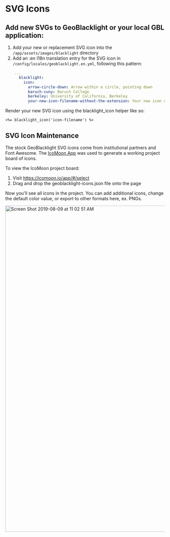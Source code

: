 # SVG Icons


## Add new SVGs to GeoBlacklight or your local GBL application:

1. Add your new or replacement SVG icon into the `/app/assets/images/blacklight` directory
2. Add an :en I18n translation entry for the SVG icon in `/config/locales/geoblacklight.en.yml`, following this pattern:

```yaml
    ...
      blacklight:
        icon:
          arrow-circle-down: Arrow within a circle, pointing down
          baruch-cuny: Baruch College
          berkeley: University of California, Berkeley
          your-new-icon-filename-without-the-extension: Your new icon description
```

Render your new SVG icon using the blacklight_icon helper like so:

```erb
<%= blacklight_icon('icon-filename') %>
```

## SVG Icon Maintenance

The stock GeoBlacklight SVG icons come from institutional partners and Font Awesome. The [IcoMoon App](https://icomoon.io/app/#/select) was used to generate a working project board of icons.

To view the IcoMoon project board:

1. Visit https://icomoon.io/app/#/select
1. Drag and drop the geoblacklight-icons.json file onto the page

Now you'll see all icons in the project. You can add additional icons, change the default color value, or export to other formats here, ex. PNGs.

<img width="1032" alt="Screen Shot 2019-08-09 at 11 02 51 AM" src="https://user-images.githubusercontent.com/69827/62792672-6641ea00-ba95-11e9-9b02-155d962527b3.png">
